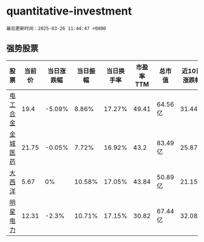 # quantitative-investment

`最后更新时间：2025-03-26 11:44:47 +0800`

## 强势股票

|股票|当前价|当日涨跌幅|当日振幅|当日换手率|市盈率TTM|总市值|近10日涨跌幅|
|----|----|----|----|----|----|----|----|
|[电工合金](https://xueqiu.com/S/SZ300697)|19.4|-5.09%|8.86%|17.27%|49.41|64.56亿|31.44%|
|[金城医药](https://xueqiu.com/S/SZ300233)|21.75|-0.05%|7.72%|16.92%|43.2|83.49亿|25.87%|
|[大西洋](https://xueqiu.com/S/SH600558)|5.67|0%|10.58%|17.05%|43.84|50.89亿|21.15%|
|[明星电力](https://xueqiu.com/S/SH600101)|12.31|-2.3%|10.71%|17.15%|30.82|67.44亿|32.08%|
